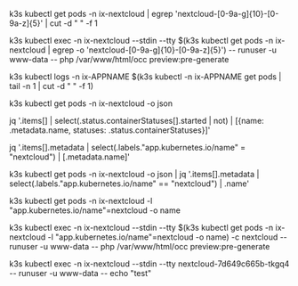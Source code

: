 k3s kubectl get pods -n ix-nextcloud | egrep 'nextcloud-[0-9a-g]{10}-[0-9a-z]{5}' | cut -d " " -f 1

k3s kubectl exec -n ix-nextcloud --stdin --tty $(k3s kubectl get pods -n ix-nextcloud | egrep -o 'nextcloud-[0-9a-g]{10}-[0-9a-z]{5}') -- runuser -u www-data -- php /var/www/html/occ preview:pre-generate

k3s kubectl logs -n ix-APPNAME $(k3s kubectl -n ix-APPNAME get pods | tail -n 1 | cut -d " " -f 1)




k3s kubectl get pods -n ix-nextcloud -o json

jq '.items[] | select(.status.containerStatuses[].started | not) | [{name: .metadata.name, statuses: .status.containerStatuses}]'


jq '.items[].metadata | select(.labels."app.kubernetes.io/name" = "nextcloud") | [.metadata.name]'



k3s kubectl get pods -n ix-nextcloud -o json | jq '.items[].metadata | select(.labels."app.kubernetes.io/name" == "nextcloud") | .name'



k3s kubectl get pods -n ix-nextcloud -l "app.kubernetes.io/name"=nextcloud -o name


k3s kubectl exec -n ix-nextcloud --stdin --tty $(k3s kubectl get pods -n ix-nextcloud -l "app.kubernetes.io/name"=nextcloud -o name) -c nextcloud -- runuser -u www-data -- php /var/www/html/occ preview:pre-generate

k3s kubectl exec -n ix-nextcloud --stdin --tty nextcloud-7d649c665b-tkgq4 -- runuser -u www-data -- echo "test"
